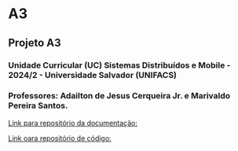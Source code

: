 # A3


## Projeto A3



### Unidade Curricular (UC) Sistemas Distribuídos e Mobile - 2024/2 - Universidade Salvador (UNIFACS)


### Professores: Adailton de Jesus Cerqueira Jr. e Marivaldo Pereira Santos.

<ins>Link para repositório da documentação:  </ins>

<ins>Link oara repositório de código: </ins>

